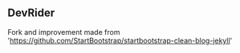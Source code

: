 ## DevRider

Fork and improvement made from 'https://github.com/StartBootstrap/startbootstrap-clean-blog-jekyll'